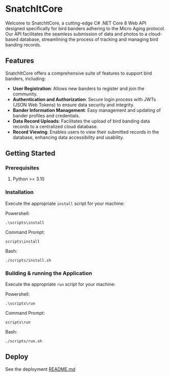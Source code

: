 
# SnatchItCore

Welcome to SnatchItCore, a cutting-edge C# .NET Core 8 Web API designed specifically for bird banders adhering to the Micro Aging protocol. Our API facilitates the seamless submission of data and photos to a cloud-based database, streamlining the process of tracking and managing bird banding records.

## Features

SnatchItCore offers a comprehensive suite of features to support bird banders, including:

- **User Registration**: Allows new banders to register and join the community.
- **Authentication and Authorization**: Secure login process with JWTs (JSON Web Tokens) to ensure data security and integrity.
- **Bander Information Management**: Easy management and updating of bander profiles and credentials.
- **Data Record Uploads**: Facilitates the upload of bird banding data records to a centralized cloud database.
- **Record Viewing**: Enables users to view their submitted records in the database, enhancing data accessibility and usability.

## Getting Started

### Prerequisites

1. Python >= 3.10

### Installation

Execute the appropriate `install` script for your machine:

Powershell:

```shell
.\scripts\install
```

Command Prompt:

```shell
scripts\install
```

Bash:

```shell
./scripts/install.sh
```

### Building & running the Application

Execute the appropriate `run` script for your machine:

Powershell:

```shell
.\scripts\run
```

Command Prompt:

```shell
scripts\run
```

Bash:

```shell
./scripts/run.sh
```

## Deploy

See the deployment [README.md](./deploy/README.md)
